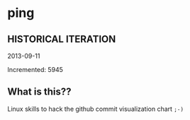 # ping

## HISTORICAL ITERATION
2013-09-11

Incremented: 5945

## What is this?? 
Linux skills to hack the github commit visualization chart `;-)`
